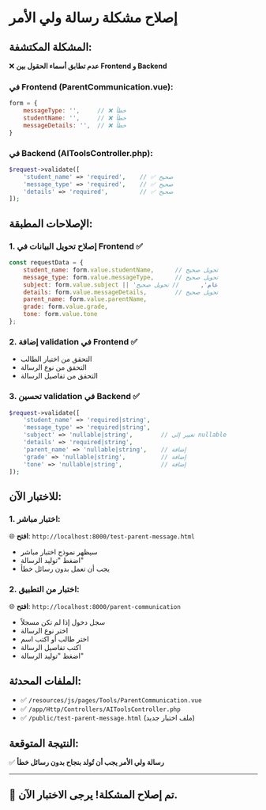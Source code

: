 # إصلاح مشكلة رسالة ولي الأمر

## المشكلة المكتشفة:
❌ **عدم تطابق أسماء الحقول بين Frontend و Backend**

### في Frontend (ParentCommunication.vue):
```javascript
form = {
    messageType: '',     // ❌ خطأ
    studentName: '',     // ❌ خطأ  
    messageDetails: '',  // ❌ خطأ
}
```

### في Backend (AIToolsController.php):
```php
$request->validate([
    'student_name' => 'required',    // ✅ صحيح
    'message_type' => 'required',    // ✅ صحيح
    'details' => 'required',         // ✅ صحيح
]);
```

## الإصلاحات المطبقة:

### 1. إصلاح تحويل البيانات في Frontend ✅
```javascript
const requestData = {
    student_name: form.value.studentName,      // تحويل صحيح
    message_type: form.value.messageType,      // تحويل صحيح
    subject: form.value.subject || 'عام',      // تحويل صحيح
    details: form.value.messageDetails,        // تحويل صحيح
    parent_name: form.value.parentName,
    grade: form.value.grade,
    tone: form.value.tone
};
```

### 2. إضافة validation في Frontend ✅
- التحقق من اختيار الطالب
- التحقق من نوع الرسالة
- التحقق من تفاصيل الرسالة

### 3. تحسين validation في Backend ✅
```php
$request->validate([
    'student_name' => 'required|string',
    'message_type' => 'required|string',
    'subject' => 'nullable|string',        // تغيير إلى nullable
    'details' => 'required|string',
    'parent_name' => 'nullable|string',    // إضافة
    'grade' => 'nullable|string',          // إضافة
    'tone' => 'nullable|string',           // إضافة
]);
```

## للاختبار الآن:

### 1. اختبار مباشر:
🌐 **افتح**: `http://localhost:8000/test-parent-message.html`
- سيظهر نموذج اختبار مباشر
- اضغط "توليد الرسالة"
- يجب أن تعمل بدون رسائل خطأ

### 2. اختبار من التطبيق:
🌐 **افتح**: `http://localhost:8000/parent-communication`
- سجل دخول إذا لم تكن مسجلاً
- اختر نوع الرسالة
- اختر طالب أو اكتب اسم
- اكتب تفاصيل الرسالة
- اضغط "توليد الرسالة"

## الملفات المحدثة:
- ✅ `/resources/js/pages/Tools/ParentCommunication.vue`
- ✅ `/app/Http/Controllers/AIToolsController.php`
- ✅ `/public/test-parent-message.html` (ملف اختبار جديد)

## النتيجة المتوقعة:
✅ **رسالة ولي الأمر يجب أن تُولد بنجاح بدون رسائل خطأ**

---
## 🎉 تم إصلاح المشكلة! يرجى الاختبار الآن.